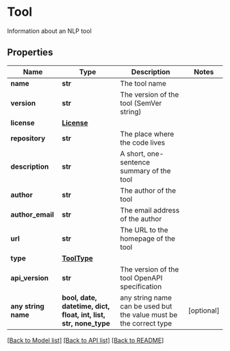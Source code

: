# Tool

Information about an NLP tool

## Properties
Name | Type | Description | Notes
------------ | ------------- | ------------- | -------------
**name** | **str** | The tool name | 
**version** | **str** | The version of the tool (SemVer string) | 
**license** | [**License**](License.md) |  | 
**repository** | **str** | The place where the code lives | 
**description** | **str** | A short, one-sentence summary of the tool | 
**author** | **str** | The author of the tool | 
**author_email** | **str** | The email address of the author | 
**url** | **str** | The URL to the homepage of the tool | 
**type** | [**ToolType**](ToolType.md) |  | 
**api_version** | **str** | The version of the tool OpenAPI specification | 
**any string name** | **bool, date, datetime, dict, float, int, list, str, none_type** | any string name can be used but the value must be the correct type | [optional]

[[Back to Model list]](../README.md#documentation-for-models) [[Back to API list]](../README.md#documentation-for-api-endpoints) [[Back to README]](../README.md)


